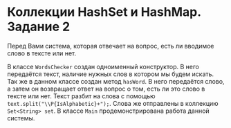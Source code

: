 # **Коллекции HashSet и HashMap. Задание 2**

Перед Вами система, которая отвечает на вопрос, есть ли вводимое слово в тексте или нет.

В классе ```WordsChecker``` создан одноименный конструктор. В него передаётся текст, наличие нужных слов в котором мы будем искать.
Так же в данном классе создан метод ```hasWord```. В него передаётся слово, а затем он возвращает ответ на вопрос о том, есть ли это слово в тексте или нет.
Текст разбит на слова с помощью ```text.split("\\P{IsAlphabetic}+");```. Слова же отправлены в коллекцию ```Set<String> set```.
В классе ```Main``` продемонстрирована работа данной системы.